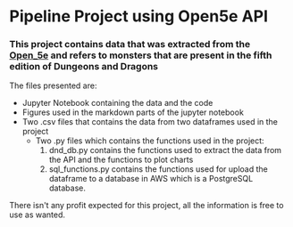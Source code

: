 # Pipeline Project using Open5e API

### This project contains data that was extracted from the  [Open_5e](https://api.open5e.com/) and refers to monsters that are present in the fifth edition of Dungeons and Dragons

The files presented are:
- Jupyter Notebook containing the data and the code
- Figures used in the markdown parts of the jupyter notebook
- Two .csv files that contains the data from two dataframes used in the project
  - Two .py files which contains the functions used in the project:
    1. dnd_db.py contains the functions used to extract the data from the API and the functions to plot charts
    2. sql_functions.py contains the functions used for upload the dataframe to a database in AWS which is a PostgreSQL database.


There isn't any profit expected for this project, all the information is free to use as wanted.